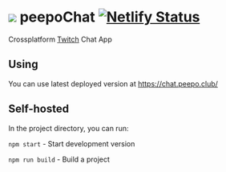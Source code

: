 # [![](https://i.imgur.com/4x2YLIs.png)](https://chat.peepo.club) peepoChat  [![Netlify Status](https://api.netlify.com/api/v1/badges/55e1fc86-ed1b-4f66-9c83-dbabe5539f4f/deploy-status)](https://app.netlify.com/sites/peepochat/deploys) 

Crossplatform [Twitch](http://twitch.tv) Chat App 

## Using
You can use latest deployed version at https://chat.peepo.club/

## Self-hosted
In the project directory, you can run:

`npm start` - Start development version

`npm run build` - Build a project
